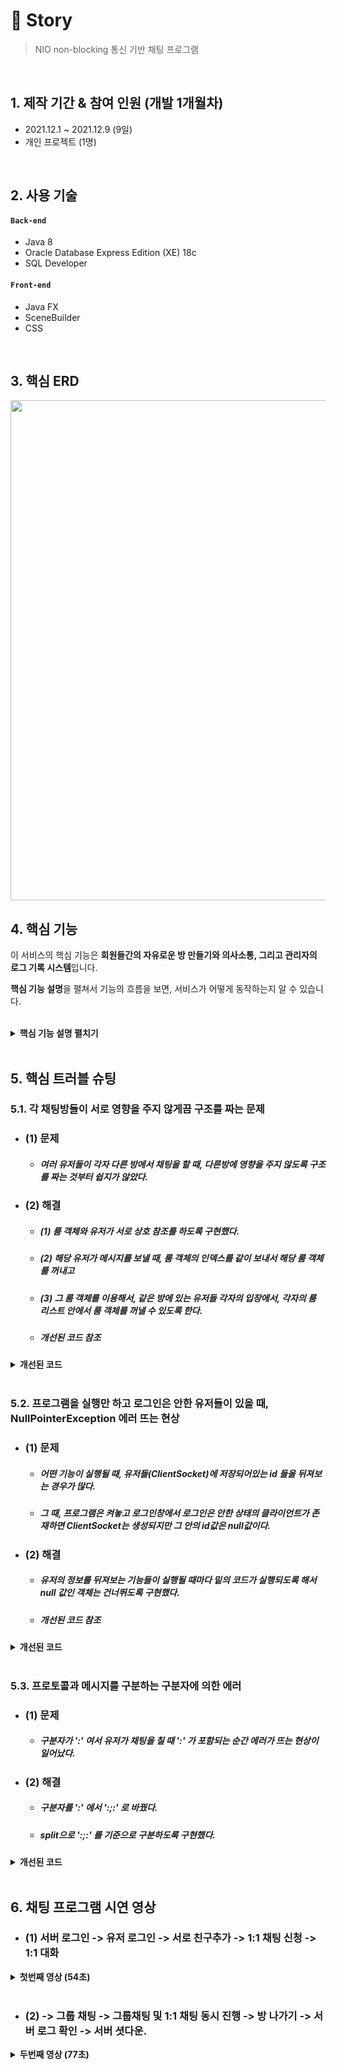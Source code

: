 # :pushpin: Story
>NIO non-blocking 통신 기반 채팅 프로그램

</br>

## 1. 제작 기간 & 참여 인원 (개발 1개월차)
- 2021.12.1 ~ 2021.12.9 (9일)
- 개인 프로젝트 (1명)

</br>

## 2. 사용 기술
#### `Back-end`
  - Java 8
  - Oracle Database Express Edition (XE) 18c
  - SQL Developer
#### `Front-end`
  - Java FX 
  - SceneBuilder 
  - CSS

</br>

## 3. 핵심 ERD

<img src="https://tjdtls690.github.io/assets/img/github_img/important_erd_mini01.PNG"  width="800"/>

## 4. 핵심 기능
이 서비스의 핵심 기능은 **회원들간의 자유로운 방 만들기와 의사소통, 그리고 관리자의 로그 기록 시스템**입니다. 
<br/>

**핵심 기능 설명**을 펼쳐서 기능의 흐름을 보면, 서비스가 어떻게 동작하는지 알 수 있습니다.

<br/>

<details>
<summary><b>핵심 기능 설명 펼치기</b></summary>
<div markdown="1">

### 4.1. 전체 흐름
<img src="https://tjdtls690.github.io/assets/img/github_img/important_mini_flow01.PNG"  width="800"/>

### 4.2. 사용자 요청 (Client < - > Server Controller)
  
- #### 클라이언트에서 서버에 접속 요청 :pushpin: [코드 확인](https://github.com/tjdtls690/Story/blob/main/src/ClientController/ClientController.java#L58)
  - ##### (1) 소켓채널 open 후, 5001 번 포트 접속 요청합니다.
  <br/>
- #### 서버에서 사용자의 요청 받기 :pushpin: [코드 확인](https://github.com/tjdtls690/Story/blob/main/src/server/controller/ClientSocket.java#L42)
  - ##### (1) 서버소켓채널과 셀렉터 객체 생성합니다. (60행)
  - ##### (2) non-blocking 설정 후, 클라 접속 대기상태로 전환합니다. (70 ~ 73행)
  - ##### (3) 멀티스레드가 기다리고 있다가 셀렉트의 관심 키셋에서 작업처리 준비된 키를 가지고 와서 요청을 처리합니다. (81 ~ 142행)
  <br/>
- #### ClientSocket 클래스 :pushpin: [코드 확인](https://github.com/tjdtls690/Story/blob/main/src/server/controller/ClientSocket.java#L14)
  - ##### 서버에서 각각의 클라이언트의 요청 받기와 응답, 소켓채널을 셀렉터에 등록하는 역할을 담당합니다.
  <br/>
- #### 프로토콜을 통해 처리할 작업(메서드)을 설정
  - ##### (1) 서버 :pushpin: [코드 확인](https://github.com/tjdtls690/Story/blob/main/src/server/controller/ServerController.java#L104)
    - switch문을 통해 프로토콜을 분류하고 실행할 메서드를 지정합니다.
  - ##### (2) 클라이언트 :pushpin: [코드 확인](https://github.com/tjdtls690/Story/blob/main/src/ClientController/ClientController.java#L91)
    - 서버와 동일
  <br/>
- #### 데이터 전송 메서드
  - ##### (1) 서버 :pushpin: [코드 확인](https://github.com/tjdtls690/Story/blob/main/src/server/controller/ClientSocket.java#L71)
    - Controller의 모든 메서드에서 클라에게 응답할 시, SelectionKey 에서 클라의 요청을 받아온 해당 ClientSocket 클래스를 꺼냅니다.
    - 해당 ClientSocket 의 보낼 메시지를 담을 변수에 프로토콜을 포함한 메시지를 담은 후 전송합니다.
  - ##### (2) 클라이언트 :pushpin: [코드 확인](https://github.com/tjdtls690/Story/blob/main/src/ClientController/ClientController.java#L156)
    - send 메서드를 통해 바로 서버에 메시지를 전송합니다.
  <br/>
- #### 1:1 채팅방 생성 (상대가 대화신청 수락 시) :pushpin: [코드 확인](https://github.com/tjdtls690/Story/blob/main/src/server/controller/ServerController.java#L433)
  - ##### (1) 룸 객체를 생성합니다
  - ##### (2) 접속한 모든 유저 리스트(allUserList)에서 해당 두 유저의 응답을 맡고있는 ClientSocket 두개를 꺼냅니다.
  - ##### (3) ClientSocket 객체를 해당 룸 객체의 유저리스트에 집어넣은 후, 두 유저의 아이디와 룸 생성 성공 프로토콜을 두 유저에게 모두 응답해줍니다.
  <br/>
- #### 그룹 채팅방 생성 :pushpin: [코드 확인](https://github.com/tjdtls690/Story/blob/main/src/server/controller/ServerController.java#L381)
  - ##### (1) 초대받은 유저들 중, 한 명이라도 접속 안한 유저가 있다면 그룹 방 생성 실패 (Protocol.GROUP_NOTHING)
  - ##### (2) 전부 접속 중이라면 그룹방 생성 성공 (Protocol.GROUPROOM_SUCCESS)
    - (1) 룸 객체 생성
    - (2) 접속한 모든 유저 리스트(allUserList)에서 초대받은 유저들의 ClientSocket 클래스를 꺼내서 생성한 룸 객체의 유저리스트에 넣습니다.
    - (3) 초대받은 유저들의 아이디 목록과 룸 생성 성공 프로토콜을 메시지로 뿌립니다.
  <br/>
- #### 방 나가기 :pushpin: [코드 확인](https://github.com/tjdtls690/Story/blob/main/src/server/controller/ServerController.java#L565)
  - ##### 방 인원이 두명일 때 (if문)
    - (1) 방에 남은 마지막 한 명 입장에서, 해당 룸 객체의 인덱스를 구하고 삭제 프로토콜과 인덱스를 메시지로 응답해줍니다.
    - (2) 유저를 담당하는 ClientSocket 의 룸 리스트에서 해당 룸 객체를 삭제합니다.
    - (3) 해당 룸 객체를 모든 룸 리스트에서 삭제하고 룸 안의 유저리스트도 전부 삭제합니다.
  - ##### 방 인원이 세명 이상일 때 (else문)
    - (1) 해당 룸에 있는 모든 유저에게 각각의 입장에서의 해당 룸 객체의 인덱스를 구합니다.
    - (2) 나간 유저 아이디, 각 유저 입장에서의 룸 객체 인덱스, 유저 탈주 프로토콜을 룸 안의 유저들에게 데이터로 응답해줍니다.
  <br/>
- #### 사용자가 채팅방에서 메시지 전송 :pushpin: [코드 확인](https://github.com/tjdtls690/Story/blob/main/src/server/controller/ServerController.java#L459)
  - ##### 1:1 방, 그룹 방 메시지 전송 전부 커버
  - ##### (1) 클라에서 현재 메시지를 전송한 유저가, 자신이 접속해있는 룸 리스트 중 현재 채팅중인 룸 객체의 인덱스를 데이터에 포함시켜 전송합니다.
  - ##### (2) 서버에서 그 인덱스를 통해 해당 룸 객체를 꺼냅니다.
  - ##### (3) 그 룸 객체 안의 접속 유저 리스트에 들어있는 유저들의 입장에서, 해당 룸 객체가, 현재 접속한 룸 객체들이 들어있는 각각의 리스트에서의 인덱스를 구합니다.
  - ##### (4) 각 유저들에게 맞는 해당 룸 객체의 인덱스를 프로토콜, 채팅 내용과 함께 클라이언트에 응답합니다.
  <br/>
- #### 로그인 유효 검사 :pushpin: [코드 확인](https://github.com/tjdtls690/Story/blob/main/src/server/controller/ServerController.java#L207)
  - ##### (1) DB 데이터와 검사 후 아이디 또는 비번이 다르면 로그인 실패 (Protocol.LOGIN_DIF)
  - ##### (2) 이미 접속한 아이디일때도 로그인 실패 (Protocol.LOGIN_FAIL)
  - ##### (3) 위 두 조건을 전부 피했다면 로그인 성공 (Protocol.LOGIN_SUCCESS)
  <br/>

</div>
</details>

<br/>
  
## 5. 핵심 트러블 슈팅
  
### 5.1. 각 채팅방들이 서로 영향을 주지 않게끔 구조를 짜는 문제

- ### (1) 문제

  - ##### 여러 유저들이 각자 다른 방에서 채팅을 할 때, 다른방에 영향을 주지 않도록 구조를 짜는 것부터 쉽지가 않았다.

- ### (2) 해결

  - ##### (1) 룸 객체와 유저가 서로 상호 참조를 하도록 구현했다.
  - ##### (2) 해당 유저가 메시지를 보낼 때, 룸 객체의 인덱스를 같이 보내서 해당 룸 객체를 꺼내고
  - ##### (3) 그 룸 객체를 이용해서, 같은 방에 있는 유저들 각자의 입장에서, 각자의 룸 리스트 안에서 룸 객체를 꺼낼 수 있도록 한다.
  - ##### 개선된 코드 참조

<details>
<summary><b>개선된 코드</b></summary>
<div markdown="1">

  ```java
  // 1번
  // 룸 객체가 방에 들어온 유저들(userList)을 참조한다.
  public class Room {

    private List<ClientSocket> userList;	// 룸 객체 안에 참여한 유저 리스트
    private StringBuffer communication;		// 대화내용 저장

      // getter, setter 코드 생략
  }



  // 2번
  // 각 유저의 소통을 담당하는 ClientSocket에서 현재 들어가있는 방(roomList)을 참조합니다.
  public class ClientSocket {
    private Selector selector;
    private SocketChannel socketChannel;
    private String sendData;
    private List<ClientSocket> allUserList;
    private String[] str;
  
    private List<Room> roomList; // 방 목록 참조

    public ClientSocket(SocketChannel socketChannel, Selector selector, List<ClientSocket> allUserList) throws IOException{
      this.allUserList = allUserList;
      this.selector = selector;
      this.socketChannel = socketChannel; 
      socketChannel.configureBlocking(false);
      SelectionKey selectionKey = socketChannel.register(selector, SelectionKey.OP_READ);
      selectionKey.attach(this);
      roomList = new Vector<Room>();
    }

      // 이 외의 코드 생략
  }
  ```

</div>
</details>

</br> 
  
### 5.2. 프로그램을 실행만 하고 로그인은 안한 유저들이 있을 때, NullPointerException 에러 뜨는 현상

- ### (1) 문제
  - ##### 어떤 기능이 실행될 때, 유저들(ClientSocket)에 저장되어있는 id 들을 뒤져보는 경우가 많다.
  - ##### 그 때, 프로그램은 켜놓고 로그인창에서 로그인은 안한 상태의 클라이언트가 존재하면 ClientSocket는 생성되지만 그 안의 id값은 null값이다.

- ### (2) 해결
  - ##### 유저의 정보를 뒤져보는 기능들이 실행될 때마다 밑의 코드가 실행되도록 해서 null 값인 객체는 건너뛰도록 구현했다.
  - ##### 개선된 코드 참조
<details>
<summary><b>개선된 코드</b></summary>
<div markdown="1">
  
  ```java
  if(allUserList.get(i).getId() == null) continue;
  ```
  
</div>
</details>

</br> 
  
### 5.3. 프로토콜과 메시지를 구분하는 구분자에 의한 에러

- ### (1) 문제
  - ##### 구분자가 ':' 여서 유저가 채팅을 칠 때 ':' 가 포함되는 순간 에러가 뜨는 현상이 일어났다.
  
- ### (2) 해결
  - ##### 구분자를 ':' 에서 ':;:' 로 바꿨다.
  - ##### split으로 ':;:' 를 기준으로 구분하도록 구현했다.
<details>
<summary><b>개선된 코드</b></summary>
<div markdown="1">
	
  ```java
  String data = charset.decode(byteBuffer).toString();
	str = data.split(":;:");
  ```

</div>
</details>	
	
<br/>

## 6. 채팅 프로그램 시연 영상

- ### (1) 서버 로그인 -> 유저 로그인 -> 서로 친구추가 -> 1:1 채팅 신청 -> 1:1 대화
<details>
<summary><b>첫번째 영상 (54초)</b></summary>
<div markdown="1">

https://user-images.githubusercontent.com/85877080/161698170-67902bcd-b63d-4be0-a196-a4d0c480a8b3.mp4

</div>
</details>

<br/>
	
- ### (2) -> 그룹 채팅 -> 그룹채팅 및 1:1 채팅 동시 진행 -> 방 나가기 -> 서버 로그 확인 -> 서버 셧다운.
<details>
<summary><b>두번째 영상 (77초)</b></summary>
<div markdown="1">

https://user-images.githubusercontent.com/85877080/161700823-3050b15d-754d-4370-9df7-a1ed6f043e43.mp4

</div>
</details>
	
	
